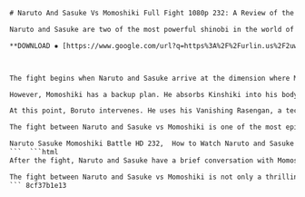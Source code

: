 
 ```html 
# Naruto And Sasuke Vs Momoshiki Full Fight 1080p 232: A Review of the Epic Battle
 
Naruto and Sasuke are two of the most powerful shinobi in the world of Naruto, but they face their greatest challenge when they confront Momoshiki Otsutsuki, a godlike being who seeks to harvest the chakra of the planet. In this article, we will review the full fight between Naruto and Sasuke vs Momoshiki in episode 232 of the anime series Boruto: Naruto Next Generations, which is adapted from the manga chapter 10.
 
**DOWNLOAD ✸ [https://www.google.com/url?q=https%3A%2F%2Furlin.us%2F2uwRsl&sa=D&sntz=1&usg=AOvVaw34xiom-KvEKSyKNuT4ifYc](https://www.google.com/url?q=https%3A%2F%2Furlin.us%2F2uwRsl&sa=D&sntz=1&usg=AOvVaw34xiom-KvEKSyKNuT4ifYc)**


 
The fight begins when Naruto and Sasuke arrive at the dimension where Momoshiki and his partner Kinshiki have taken Naruto's son Boruto and his teammates. Naruto and Sasuke immediately engage Momoshiki and Kinshiki in combat, using their combined skills and abilities to overwhelm them. Naruto unleashes his Kurama mode, while Sasuke activates his Rinnegan and switches between his six paths techniques. They manage to sever Kinshiki's arm and damage Momoshiki's Rinnegan, forcing them to retreat.
 
However, Momoshiki has a backup plan. He absorbs Kinshiki into his body, transforming into a more powerful form. He then launches a barrage of attacks at Naruto and Sasuke, who struggle to keep up with his speed and power. Momoshiki also uses his Rinnegan to absorb any ninjutsu that Naruto and Sasuke throw at him, making him even stronger. He eventually captures Naruto and prepares to extract his chakra.
 
At this point, Boruto intervenes. He uses his Vanishing Rasengan, a technique that he learned from Sasuke, to hit Momoshiki from behind. The Rasengan is invisible to Momoshiki's Rinnegan, so he cannot absorb it. The attack stuns Momoshiki and frees Naruto from his grasp. Naruto then teams up with Boruto to create a massive Rasengan, while Sasuke distracts Momoshiki with his Susanoo. They deliver the final blow to Momoshiki, destroying him once and for all.
 
The fight between Naruto and Sasuke vs Momoshiki is one of the most epic and memorable battles in the Naruto franchise. It showcases the incredible strength and teamwork of Naruto and Sasuke, as well as the potential and growth of Boruto. It also demonstrates the theme of passing on the will of fire to the next generation, as Naruto and Sasuke entrust Boruto with their legacy. The fight is beautifully animated and choreographed, with stunning visuals and sound effects. It is a must-watch for any Naruto fan.
 
Naruto Sasuke Momoshiki Battle HD 232,  How to Watch Naruto and Sasuke vs Momoshiki Full Fight in 1080p,  Naruto and Sasuke Team Up Against Momoshiki Episode 232,  Momoshiki vs Naruto and Sasuke Full Fight Analysis and Review,  Naruto and Sasuke vs Momoshiki Full Fight Reaction Video 1080p,  Naruto and Sasuke vs Momoshiki AMV Full Fight 232,  Naruto and Sasuke vs Momoshiki Full Fight English Dubbed 1080p,  Naruto and Sasuke vs Momoshiki Full Fight Wallpaper Download,  Naruto and Sasuke vs Momoshiki Full Fight Trivia and Facts,  Naruto and Sasuke vs Momoshiki Full Fight Manga Comparison 232,  Naruto and Sasuke vs Momoshiki Full Fight OST Download 1080p,  Naruto and Sasuke vs Momoshiki Full Fight Merchandise and Products,  Naruto and Sasuke vs Momoshiki Full Fight Fan Art and Cosplay,  Naruto and Sasuke vs Momoshiki Full Fight Memes and Jokes 232,  Naruto and Sasuke vs Momoshiki Full Fight Quotes and Dialogues 1080p,  Naruto and Sasuke vs Momoshiki Full Fight Ranking and Rating,  Naruto and Sasuke vs Momoshiki Full Fight Behind the Scenes 232,  Naruto and Sasuke vs Momoshiki Full Fight Spoilers and Theories 1080p,  Naruto and Sasuke vs Momoshiki Full Fight Subtitles Download,  Naruto and Sasuke vs Momoshiki Full Fight Streaming Sites 232,  Naruto and Sasuke vs Momoshiki Full Fight History and Background 1080p,  Naruto and Sasuke vs Momoshiki Full Fight Easter Eggs and References,  Naruto and Sasuke vs Momoshiki Full Fight Parody and Comedy 232,  Naruto and Sasuke vs Momoshiki Full Fight Game Download 1080p,  Naruto and Sasuke vs Momoshiki Full Fight LEGO Version,  Naruto and Sasuke vs Momoshiki Full Fight TikTok Challenge 232,  Naruto and Sasuke vs Momoshiki Full Fight Podcast Discussion 1080p,  Naruto and Sasuke vs Momoshiki Full Fight Quiz and Test,  Naruto and Sasuke vs Momoshiki Full Fight Live Action Remake 232,  Naruto and Sasuke vs Momoshiki Full Fight VR Experience 1080p,  Naruto and Sasuke vs Momoshiki Full Fight GIFs Collection,  Naruto and Sasuke vs Momoshiki Full Fight Book Summary 232,  Naruto and Sasuke vs Momoshiki Full Fight Rap Song 1080p,  Naruto and Sasuke vs Momoshiki Full Fight Piano Cover,  Naruto and Sasuke vs Momoshiki Full Fight Tattoo Design 232,  Naruto and Sasuke vs Momoshiki Full Fight ASMR Video 1080p,  Naruto and Sasuke vs Momoshiki Full Fight LEGO Version
 ```  ```html 
After the fight, Naruto and Sasuke have a brief conversation with Momoshiki's spirit, who reveals that Boruto has inherited the Otsutsuki's destiny and warns him of a future danger. He also gives Boruto a mysterious mark on his palm, which later activates as a Karma seal. Naruto and Sasuke then return to their world with Boruto and his teammates, who are hailed as heroes for their role in the mission.
 
The fight between Naruto and Sasuke vs Momoshiki is not only a thrilling spectacle, but also a pivotal moment in the story of Boruto: Naruto Next Generations. It sets up the main conflict and mystery of the series, which revolves around the Otsutsuki clan and their connection to Boruto. It also foreshadows the eventual fate of Naruto and Sasuke, who will face another Otsutsuki threat in the future. The fight is a testament to the legacy of Naruto and Sasuke, as well as the promise of Boruto.
 ``` 8cf37b1e13
 
